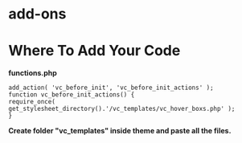 # add-ons

# Where To Add Your Code

<b>functions.php</b>

    add_action( 'vc_before_init', 'vc_before_init_actions' );
    function vc_before_init_actions() {
    require_once( get_stylesheet_directory().'/vc_templates/vc_hover_boxs.php' );
    }

<b>Create folder "vc_templates" inside theme and paste all the files.</b>
